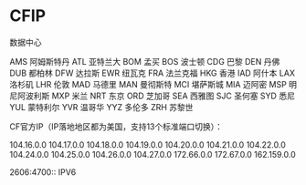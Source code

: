 # CFIP

数据中心

AMS 阿姆斯特丹
ATL 亚特兰大
BOM 孟买
BOS 波士顿
CDG 巴黎
DEN 丹佛
DUB 都柏林
DFW 达拉斯
EWR 纽瓦克
FRA 法兰克福
HKG 香港
IAD 阿什本
LAX 洛杉矶
LHR 伦敦
MAD 马德里
MAN 曼彻斯特
MCI 堪萨斯城
MIA 迈阿密
MSP 明尼阿波利斯
MXP 米兰
NRT 东京
ORD 芝加哥
SEA 西雅图
SJC 圣何塞
SYD 悉尼
YUL 蒙特利尔
YVR 温哥华
YYZ 多伦多
ZRH 苏黎世

CF官方IP（IP落地地区都为美国，支持13个标准端口切换）：

104.16.0.0
104.17.0.0
104.18.0.0
104.19.0.0
104.20.0.0
104.21.0.0
104.22.0.0
104.24.0.0
104.25.0.0
104.26.0.0
104.27.0.0
172.66.0.0
172.67.0.0
162.159.0.0

2606:4700:: IPV6
